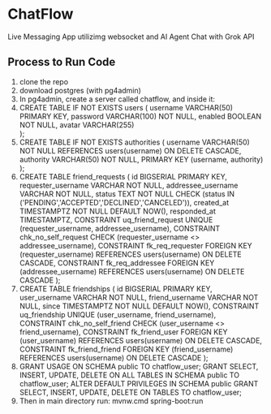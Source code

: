 # ChatFlow

Live Messaging App utilizimg websocket and AI Agent Chat with Grok API

## Process to Run Code
1. clone the repo
2. download postgres (with pg4admin)
3. In pg4admin, create a server called chatflow, and inside it:
4. CREATE TABLE IF NOT EXISTS users (
    username VARCHAR(50) PRIMARY KEY,
    password VARCHAR(100) NOT NULL,
    enabled  BOOLEAN NOT NULL,
    avatar   VARCHAR(255)         
  );
5. CREATE TABLE IF NOT EXISTS authorities (
    username VARCHAR(50) NOT NULL REFERENCES users(username) ON DELETE CASCADE,
    authority VARCHAR(50) NOT NULL,
    PRIMARY KEY (username, authority)
  );
6. CREATE TABLE friend_requests (
    id BIGSERIAL PRIMARY KEY,
    requester_username VARCHAR NOT NULL,
    addressee_username VARCHAR NOT NULL,
    status TEXT NOT NULL CHECK (status IN ('PENDING','ACCEPTED','DECLINED','CANCELED')),
    created_at TIMESTAMPTZ NOT NULL DEFAULT NOW(),
    responded_at TIMESTAMPTZ,
    CONSTRAINT uq_friend_request UNIQUE (requester_username, addressee_username),
    CONSTRAINT chk_no_self_request CHECK (requester_username <> addressee_username),
    CONSTRAINT fk_req_requester FOREIGN KEY (requester_username) REFERENCES users(username) ON DELETE CASCADE,
    CONSTRAINT fk_req_addressee FOREIGN KEY (addressee_username) REFERENCES users(username) ON DELETE CASCADE
   );
7. CREATE TABLE friendships (
    id BIGSERIAL PRIMARY KEY,
    user_username   VARCHAR NOT NULL,
    friend_username VARCHAR NOT NULL,
    since TIMESTAMPTZ NOT NULL DEFAULT NOW(),
    CONSTRAINT uq_friendship UNIQUE (user_username, friend_username),
    CONSTRAINT chk_no_self_friend CHECK (user_username <> friend_username),
    CONSTRAINT fk_friend_user FOREIGN KEY (user_username) REFERENCES users(username) ON DELETE CASCADE,
    CONSTRAINT fk_friend_friend FOREIGN KEY (friend_username) REFERENCES users(username) ON DELETE CASCADE
   );
8. GRANT USAGE ON SCHEMA public TO chatflow_user;
   GRANT SELECT, INSERT, UPDATE, DELETE ON ALL TABLES IN SCHEMA public TO chatflow_user;
   ALTER DEFAULT PRIVILEGES IN SCHEMA public
   GRANT SELECT, INSERT, UPDATE, DELETE ON TABLES TO chatflow_user;
9. Then in main directory run: mvnw.cmd spring-boot:run

